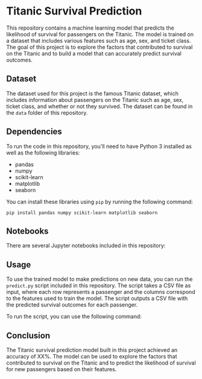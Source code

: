 # Titanic Survival Prediction

This repository contains a machine learning model that predicts the likelihood of survival for passengers on the Titanic. The model is trained on a dataset that includes various features such as age, sex, and ticket class. The goal of this project is to explore the factors that contributed to survival on the Titanic and to build a model that can accurately predict survival outcomes.

## Dataset

The dataset used for this project is the famous Titanic dataset, which includes information about passengers on the Titanic such as age, sex, ticket class, and whether or not they survived. The dataset can be found in the `data` folder of this repository.

## Dependencies

To run the code in this repository, you'll need to have Python 3 installed as well as the following libraries:

- pandas
- numpy
- scikit-learn
- matplotlib
- seaborn

You can install these libraries using `pip` by running the following command:

```pip install pandas numpy scikit-learn matplotlib seaborn```


## Notebooks

There are several Jupyter notebooks included in this repository:


## Usage

To use the trained model to make predictions on new data, you can run the `predict.py` script included in this repository. The script takes a CSV file as input, where each row represents a passenger and the columns correspond to the features used to train the model. The script outputs a CSV file with the predicted survival outcomes for each passenger.

To run the script, you can use the following command:


## Conclusion

The Titanic survival prediction model built in this project achieved an accuracy of XX%. The model can be used to explore the factors that contributed to survival on the Titanic and to predict the likelihood of survival for new passengers based on their features.

